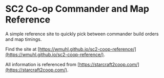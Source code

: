 # SC2 Co-op Commander and Map Reference
A simple reference site to quickly pick between commander build orders and map timings.

Find the site at [https://wmuhl.github.io/sc2-coop-reference/](https://wmuhl.github.io/sc2-coop-reference/).

All information is referenced from [https://starcraft2coop.com/](https://starcraft2coop.com/).